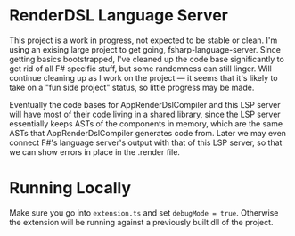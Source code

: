 # RenderDSL Language Server

This project is a work in progress, not expected to be stable or clean.
I'm using an exising large project to get going, fsharp-language-server.
Since getting basics bootstrapped, I've cleaned up the code base significantly
to get rid of all F# specific stuff, but some randomness can still linger.
Will continue cleaning up as I work on the project — it seems that it's likely
to take on a "fun side project" status, so little progress may be made.

Eventually the code bases for AppRenderDslCompiler and this LSP server will have most
of their code living in a shared library, since the LSP server essentially keeps
ASTs of the components in memory, which are the same ASTs that AppRenderDslCompiler generates
code from. Later we may even connect F#'s language server's output with that of
this LSP server, so that we can show errors in place in the .render file.

# Running Locally

Make sure you go into `extension.ts` and set `debugMode = true`. Otherwise the extension
will be running against a previously built dll of the project.
